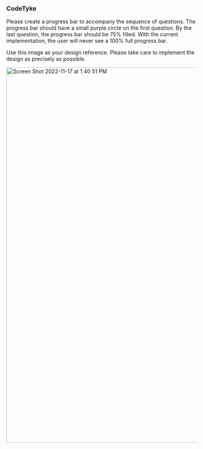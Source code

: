 ### CodeTyke 

Please create a progress bar to accompany the sequence of questions. The progress bar should have a small purple circle on the first question. By the last question, the progress bar should be 75% filled. With the current implementation, the user will never see a 100% full progress bar. 

Use this image as your design reference. Please take care to implement the design as precisely as possible. 

<img width="994" alt="Screen Shot 2022-11-17 at 1 40 51 PM" src="https://github.com/werner33/CodeTyke-ProgressBar/assets/692461/df18eaab-62bf-476f-bc57-85f5f83b7891">
